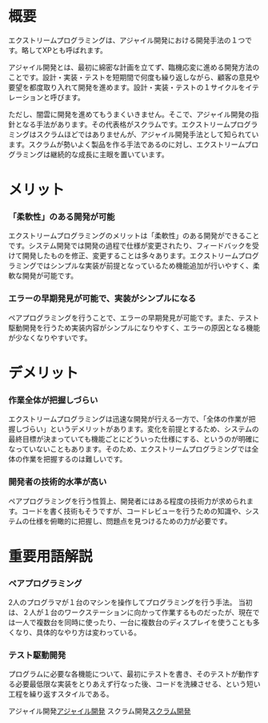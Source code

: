 # 概要
エクストリームプログラミングは、アジャイル開発における開発手法の１つです。略してXPとも呼ばれます。

アジャイル開発とは、最初に綿密な計画を立てず、臨機応変に進める開発方法のことです。設計・実装・テストを短期間で何度も繰り返しながら、顧客の意見や要望を都度取り入れて開発を進めます。設計・実装・テストの１サイクルをイテレーションと呼びます。

ただし、闇雲に開発を進めてもうまくいきません。そこで、アジャイル開発の指針となる手法があります。その代表格がスクラムです。エクストリームプログラミングはスクラムほどではありませんが、アジャイル開発手法として知られています。スクラムが勢いよく製品を作る手法であるのに対し、エクストリームプログラミングは継続的な成長に主眼を置いています。

# メリット
### 「柔軟性」のある開発が可能
エクストリームプログラミングのメリットは「柔軟性」のある開発ができることです。システム開発では開発の過程で仕様が変更されたり、フィードバックを受けて開発したものを修正、変更することは多々あります。エクストリームプログラミングではシンプルな実装が前提となっているため機能追加が行いやすく、柔軟な開発が可能です。
### エラーの早期発見が可能で、実装がシンプルになる
ペアプログラミングを行うことで、エラーの早期発見が可能です。また、テスト駆動開発を行うため実装内容がシンプルになりやすく、エラーの原因となる機能が少なくなりやすいです。

# デメリット
### 作業全体が把握しづらい
エクストリームプログラミングは迅速な開発が行える一方で、「全体の作業が把握しづらい」というデメリットがあります。変化を前提とするため、システムの最終目標が決まっていても機能ごとにどういった仕様にする、というのが明確になっていないこともあります。そのため、エクストリームプログラミングでは全体の作業を把握するのは難しいです。
### 開発者の技術的水準が高い
ペアプログラミングを行う性質上、開発者にはある程度の技術力が求められます。コードを書く技術もそうですが、コードレビューを行うための知識や、システムの仕様を俯瞰的に把握し、問題点を見つけるための力が必要です。

# 重要用語解説
### ペアプログラミング
2人のプログラマが１台のマシンを操作してプログラミングを行う手法。 当初は、２人が１台のワークステーションに向かって作業するものだったが、現在では一人で複数台を同時に使ったり、一台に複数台のディスプレイを使うことも多くなり、具体的なやり方は変わっている。
### テスト駆動開発
プログラムに必要な各機能について、最初にテストを書き、そのテストが動作する必要最低限な実装をとりあえず行なった後、コードを洗練させる、という短い工程を繰り返すスタイルである。

アジャイル開発[アジャイル開発](アジャイル開発.md)
スクラム開発[スクラム開発](スクラム開発.md)
